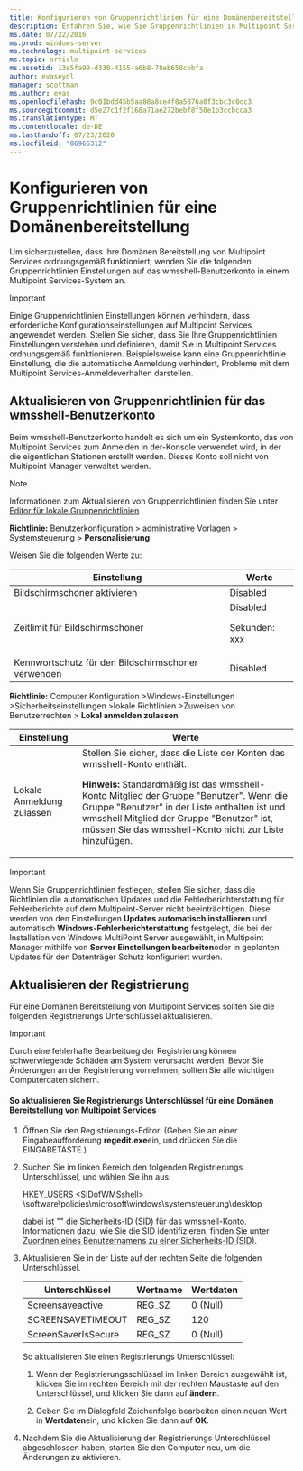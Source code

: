 ```yaml
---
title: Konfigurieren von Gruppenrichtlinien für eine Domänenbereitstellung
description: Erfahren Sie, wie Sie Gruppenrichtlinien in Multipoint Services einrichten.
ms.date: 07/22/2016
ms.prod: windows-server
ms.technology: multipoint-services
ms.topic: article
ms.assetid: 13e5fa90-d330-4155-a6b8-78eb650cbbfa
author: evaseydl
manager: scottman
ms.author: evas
ms.openlocfilehash: 9c01bdd45b5aa88a8ce4f8a5876a0f3cbc3c0cc3
ms.sourcegitcommit: d5e27c1f2f168a71ae272bebf8f50e1b3ccbcca3
ms.translationtype: MT
ms.contentlocale: de-DE
ms.lasthandoff: 07/23/2020
ms.locfileid: "86966312"
---
```

# <a name="configure-group-policies-for-a-domain-deployment"></a>Konfigurieren von Gruppenrichtlinien für eine Domänenbereitstellung
Um sicherzustellen, dass Ihre Domänen Bereitstellung von Multipoint Services ordnungsgemäß funktioniert, wenden Sie die folgenden Gruppenrichtlinien Einstellungen auf das wmsshell-Benutzerkonto in einem Multipoint Services-System an.  
  
> [!IMPORTANT]  
> Einige Gruppenrichtlinien Einstellungen können verhindern, dass erforderliche Konfigurationseinstellungen auf Multipoint Services angewendet werden. Stellen Sie sicher, dass Sie Ihre Gruppenrichtlinien Einstellungen verstehen und definieren, damit Sie in Multipoint Services ordnungsgemäß funktionieren. Beispielsweise kann eine Gruppenrichtlinie Einstellung, die die automatische Anmeldung verhindert, Probleme mit dem Multipoint Services-Anmeldeverhalten darstellen.  
  
## <a name="update-group-policies-for-the-wmsshell-user-account"></a>Aktualisieren von Gruppenrichtlinien für das wmsshell-Benutzerkonto 
Beim wmsshell-Benutzerkonto handelt es sich um ein Systemkonto, das von Multipoint Services zum Anmelden in der-Konsole verwendet wird, in der die eigentlichen Stationen erstellt werden. Dieses Konto soll nicht von Multipoint Manager verwaltet werden.
  
> [!NOTE]  
> Informationen zum Aktualisieren von Gruppenrichtlinien finden Sie unter [Editor für lokale Gruppenrichtlinien](/previous-versions/windows/it-pro/windows-server-2012-R2-and-2012/dn265982(v=ws.11)).  
  
**Richtlinie:** Benutzerkonfiguration > administrative Vorlagen > Systemsteuerung > **Personalisierung**  
  
Weisen Sie die folgenden Werte zu:  
  
|Einstellung|Werte|  
|-----------|----------|  
|Bildschirmschoner aktivieren|Disabled|  
|Zeitlimit für Bildschirmschoner|Disabled<p>Sekunden: xxx|  
|Kennwortschutz für den Bildschirmschoner verwenden|Disabled|  
  
**Richtlinie:** Computer Konfiguration >Windows-Einstellungen >Sicherheitseinstellungen >lokale Richtlinien >Zuweisen von Benutzerrechten > **Lokal anmelden zulassen**  
  
|Einstellung|Werte|  
|-----------|----------|  
|Lokale Anmeldung zulassen|Stellen Sie sicher, dass die Liste der Konten das wmsshell-Konto enthält.<p>**Hinweis:** Standardmäßig ist das wmsshell-Konto Mitglied der Gruppe "Benutzer". Wenn die Gruppe "Benutzer" in der Liste enthalten ist und wmsshell Mitglied der Gruppe "Benutzer" ist, müssen Sie das wmsshell-Konto nicht zur Liste hinzufügen.|  
  
> [!IMPORTANT]  
> Wenn Sie Gruppenrichtlinien festlegen, stellen Sie sicher, dass die Richtlinien die automatischen Updates und die Fehlerberichterstattung für Fehlerberichte auf dem Multipoint-Server nicht beeinträchtigen. Diese werden von den Einstellungen **Updates automatisch installieren** und automatisch **Windows-Fehlerberichterstattung** festgelegt, die bei der Installation von Windows MultiPoint Server ausgewählt, in Multipoint Manager mithilfe von **Server Einstellungen bearbeiten**oder in geplanten Updates für den Datenträger Schutz konfiguriert wurden.  
  
## <a name="update-the-registry"></a>Aktualisieren der Registrierung  
Für eine Domänen Bereitstellung von Multipoint Services sollten Sie die folgenden Registrierungs Unterschlüssel aktualisieren.  
  
> [!IMPORTANT]  
> Durch eine fehlerhafte Bearbeitung der Registrierung können schwerwiegende Schäden am System verursacht werden. Bevor Sie Änderungen an der Registrierung vornehmen, sollten Sie alle wichtigen Computerdaten sichern.  
  
#### <a name="to-update-registry-subkeys-for-a-domain-deployment-of-multipoint-services"></a>So aktualisieren Sie Registrierungs Unterschlüssel für eine Domänen Bereitstellung von Multipoint Services  
  
1.  Öffnen Sie den Registrierungs-Editor. (Geben Sie an einer Eingabeaufforderung **regedit.exe**ein, und drücken Sie die EINGABETASTE.)  
  
2.  Suchen Sie im linken Bereich den folgenden Registrierungs Unterschlüssel, und wählen Sie ihn aus:  
  
    HKEY_USERS \<SIDofWMSshell> \software\policies\microsoft\windows\systemsteuerung\desktop  
  
    dabei <SIDofWMSshell> ist "" die Sicherheits-ID (SID) für das wmsshell-Konto. Informationen dazu, wie Sie die SID identifizieren, finden Sie unter [Zuordnen eines Benutzernamens zu einer Sicherheits-ID (SID)](https://support.microsoft.com/kb/154599).  
  
3.  Aktualisieren Sie in der Liste auf der rechten Seite die folgenden Unterschlüssel.  
  
    |Unterschlüssel|Wertname|Wertdaten|  
    |----------|--------------|--------------|  
    |Screensaveactive|REG_SZ|0 (Null)|  
    |SCREENSAVETIMEOUT|REG_SZ|120|  
    |ScreenSaverIsSecure|REG_SZ|0 (Null)|  
  
    So aktualisieren Sie einen Registrierungs Unterschlüssel:  
  
    1.  Wenn der Registrierungsschlüssel im linken Bereich ausgewählt ist, klicken Sie im rechten Bereich mit der rechten Maustaste auf den Unterschlüssel, und klicken Sie dann auf **ändern**.  
  
    2.  Geben Sie im Dialogfeld Zeichenfolge bearbeiten einen neuen Wert in **Wertdaten**ein, und klicken Sie dann auf **OK**.  
  
4.  Nachdem Sie die Aktualisierung der Registrierungs Unterschlüssel abgeschlossen haben, starten Sie den Computer neu, um die Änderungen zu aktivieren. 
